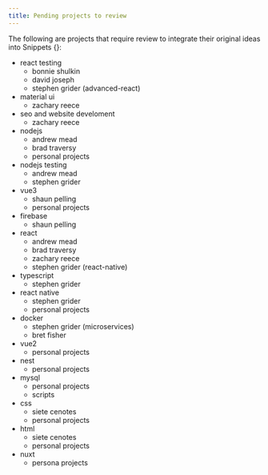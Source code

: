 ```yaml
---
title: Pending projects to review
---
```


The following are projects that require review to integrate
their original ideas into Snippets {}:

* react testing
    * bonnie shulkin
    * david joseph
    * stephen grider (advanced-react)
* material ui 
    * zachary reece
* seo and website develoment
    * zachary reece
* nodejs
    * andrew mead
    * brad traversy
    * personal projects
* nodejs testing
    * andrew mead
    * stephen grider
* vue3 
    * shaun pelling
    * personal projects
* firebase
    * shaun pelling
* react
    * andrew mead
    * brad traversy
    * zachary reece
    * stephen grider (react-native)
* typescript
    * stephen grider
* react native
    * stephen grider
    * personal projects
* docker
    * stephen grider (microservices)
    * bret fisher
* vue2
    * personal projects
* nest
    * personal projects
* mysql 
    * personal projects
    * scripts
* css
    * siete cenotes
    * personal projects
* html
    * siete cenotes
    * personal projects
* nuxt  
    * persona projects

